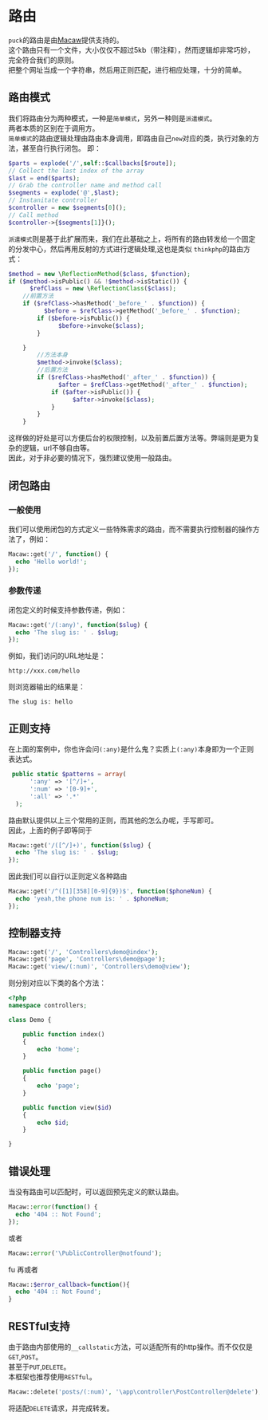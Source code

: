 # 路由
`puck`的路由是由[Macaw](https://github.com/noahbuscher/Macaw)提供支持的。  
这个路由只有一个文件，大小仅仅不超过5kb（带注释），然而逻辑却非常巧妙，完全符合我们的原则。  
把整个网址当成一个字符串，然后用正则匹配，进行相应处理，十分的简单。  

## 路由模式

我们将路由分为两种模式，一种是`简单模式`，另外一种则是`派遣模式`。  
两者本质的区别在于调用方。  
`简单模式`的路由逻辑处理由路由本身调用，即路由自己`new`对应的类，执行对象的方法，甚至自行执行闭包。
即：

```php
$parts = explode('/',self::$callbacks[$route]);
// Collect the last index of the array
$last = end($parts);
// Grab the controller name and method call
$segments = explode('@',$last);
// Instanitate controller
$controller = new $segments[0]();
// Call method
$controller->{$segments[1]}();
```
`派遣模式`则是基于此扩展而来，我们在此基础之上，将所有的路由转发给一个固定的分发中心，然后再用反射的方式进行逻辑处理,这也是类似
`thinkphp`的路由方式：

```php
$method = new \ReflectionMethod($class, $function);
if ($method->isPublic() && !$method->isStatic()) {
      $refClass = new \ReflectionClass($class);
    //前置方法
    if ($refClass->hasMethod('_before_' . $function)) {
          $before = $refClass->getMethod('_before_' . $function);
        if ($before->isPublic()) {
              $before->invoke($class);
        }

    }
        //方法本身
        $method->invoke($class);
        //后置方法
        if ($refClass->hasMethod('_after_' . $function)) {
              $after = $refClass->getMethod('_after_' . $function);
            if ($after->isPublic()) {
                  $after->invoke($class);
            }
        }
    }
```
这样做的好处是可以方便后台的权限控制，以及前置后置方法等。弊端则是更为复杂的逻辑，url不够自由等。  
因此，对于非必要的情况下，强烈建议使用一般路由。 

## 闭包路由
### 一般使用
我们可以使用闭包的方式定义一些特殊需求的路由，而不需要执行控制器的操作方法了，例如：

```php
Macaw::get('/', function() {
  echo 'Hello world!';
});
```
### 参数传递

闭包定义的时候支持参数传递，例如：

```php
Macaw::get('/(:any)', function($slug) {
  echo 'The slug is: ' . $slug;
});
```
例如，我们访问的URL地址是：

```url
http://xxx.com/hello
```
则浏览器输出的结果是：

```text
The slug is: hello
```

## 正则支持

在上面的案例中，你也许会问`(:any)`是什么鬼？实质上`(:any)`本身即为一个正则表达式。  

```php
 public static $patterns = array(
      ':any' => '[^/]+',
      ':num' => '[0-9]+',
      ':all' => '.*'
  );
```
路由默认提供以上三个常用的正则，而其他的怎么办呢，手写即可。  
因此，上面的例子即等同于

```php
Macaw::get('/([^/]+)', function($slug) {
  echo 'The slug is: ' . $slug;
});
```

因此我们可以自行以正则定义各种路由

```php
Macaw::get('/^([1][358][0-9]{9})$', function($phoneNum) {
  echo 'yeah,the phone num is: ' . $phoneNum;
});
```
## 控制器支持

```php
Macaw::get('/', 'Controllers\demo@index');
Macaw::get('page', 'Controllers\demo@page');
Macaw::get('view/(:num)', 'Controllers\demo@view');
```
则分别对应以下类的各个方法：

```php
<?php
namespace controllers;

class Demo {

    public function index()
    {
        echo 'home';
    }

    public function page()
    {
        echo 'page';
    }

    public function view($id)
    {
        echo $id;
    }

}
```

## 错误处理

当没有路由可以匹配时，可以返回预先定义的默认路由。

```php
Macaw::error(function() {
  echo '404 :: Not Found';
});
```
或者

```php
Macaw::error('\PublicController@notfound');
```
fu
再或者

```php
Macaw::$error_callback=function(){
  echo '404 :: Not Found';
}
```

## RESTful支持

由于路由内部使用的`__callstatic`方法，可以适配所有的http操作。而不仅仅是`GET`,`POST`。  
甚至于`PUT`,`DELETE`。  
本框架也推荐使用`RESTful`。  

```php
Macaw::delete('posts/(:num)', '\app\controller\PostController@delete');
```

将适配`DELETE`请求，并完成转发。